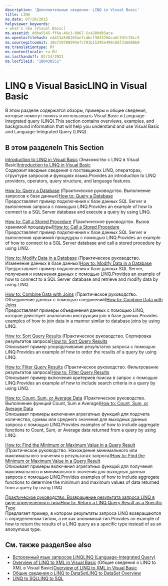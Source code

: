 ```yaml
---
description: 'Дополнительные сведения: LINQ in Visual Basic'
title: LINQ
ms.date: 07/20/2015
helpviewer_keywords:
- what's new [Visual Basic]
ms.assetid: ddba5545-ff6e-46c3-8967-5c4280db5aca
ms.openlocfilehash: e4413a5d6103aefc4bcf303326dcadc7dfc28cc5
ms.sourcegitcommit: 10e719780594efc781b15295e499c66f316068b8
ms.translationtype: MT
ms.contentlocale: ru-RU
ms.lasthandoff: 02/14/2021
ms.locfileid: "100430551"
---
```

# <a name="linq-in-visual-basic"></a><span data-ttu-id="6217c-103">LINQ в Visual Basic</span><span class="sxs-lookup"><span data-stu-id="6217c-103">LINQ in Visual Basic</span></span>

<span data-ttu-id="6217c-104">В этом разделе содержатся обзоры, примеры и общие сведения, которые помогут понять и использовать Visual Basic и Language-Integrated query (LINQ).</span><span class="sxs-lookup"><span data-stu-id="6217c-104">This section contains overviews, examples, and background information that will help you understand and use Visual Basic and Language-Integrated Query (LINQ).</span></span>  
  
## <a name="in-this-section"></a><span data-ttu-id="6217c-105">В этом разделе</span><span class="sxs-lookup"><span data-stu-id="6217c-105">In This Section</span></span>  

 <span data-ttu-id="6217c-106">[Introduction to LINQ in Visual Basic](introduction-to-linq.md) (Знакомство с LINQ в Visual Basic)</span><span class="sxs-lookup"><span data-stu-id="6217c-106">[Introduction to LINQ in Visual Basic](introduction-to-linq.md)</span></span>  
 <span data-ttu-id="6217c-107">Содержит вводные сведения о поставщиках LINQ, операторах, структуре запросов и функциях языка.</span><span class="sxs-lookup"><span data-stu-id="6217c-107">Provides an introduction to LINQ providers, operators, query structure, and language features.</span></span>  
  
 <span data-ttu-id="6217c-108">[How to: Query a Database](how-to-query-a-database-by-using-linq.md) (Практическое руководство. Выполнение запросов к базе данных)</span><span class="sxs-lookup"><span data-stu-id="6217c-108">[How to: Query a Database](how-to-query-a-database-by-using-linq.md)</span></span>  
 <span data-ttu-id="6217c-109">Предоставляет пример подключения к базе данных SQL Server и выполнения запроса с помощью LINQ.</span><span class="sxs-lookup"><span data-stu-id="6217c-109">Provides an example of how to connect to a SQL Server database and execute a query by using LINQ.</span></span>  
  
 <span data-ttu-id="6217c-110">[How to: Call a Stored Procedure](how-to-call-a-stored-procedure-by-using-linq.md) (Практическое руководство. Вызов хранимой процедуры)</span><span class="sxs-lookup"><span data-stu-id="6217c-110">[How to: Call a Stored Procedure](how-to-call-a-stored-procedure-by-using-linq.md)</span></span>  
 <span data-ttu-id="6217c-111">Предоставляет пример подключения к базе данных SQL Server и выполнения хранимой процедуры с помощью LINQ.</span><span class="sxs-lookup"><span data-stu-id="6217c-111">Provides an example of how to connect to a SQL Server database and call a stored procedure by using LINQ.</span></span>  
  
 <span data-ttu-id="6217c-112">[How to: Modify Data in a Database](how-to-modify-data-in-a-database-by-using-linq.md) (Практическое руководство. Изменение данных в базе данных)</span><span class="sxs-lookup"><span data-stu-id="6217c-112">[How to: Modify Data in a Database](how-to-modify-data-in-a-database-by-using-linq.md)</span></span>  
 <span data-ttu-id="6217c-113">Предоставляет пример подключения к базе данных SQL Server, получения и изменения данных с помощью LINQ.</span><span class="sxs-lookup"><span data-stu-id="6217c-113">Provides an example of how to connect to a SQL Server database and retrieve and modify data by using LINQ.</span></span>  
  
 <span data-ttu-id="6217c-114">[How to: Combine Data with Joins](how-to-combine-data-with-linq-by-using-joins.md) (Практическое руководство. Объединение данных с помощью соединений)</span><span class="sxs-lookup"><span data-stu-id="6217c-114">[How to: Combine Data with Joins](how-to-combine-data-with-linq-by-using-joins.md)</span></span>  
 <span data-ttu-id="6217c-115">Предоставляет примеры объединения данных с помощью LINQ, которое действует аналогично инструкции join в базе данных.</span><span class="sxs-lookup"><span data-stu-id="6217c-115">Provides examples of how to join data in a manner similar to database joins by using LINQ.</span></span>  
  
 <span data-ttu-id="6217c-116">[How to: Sort Query Results](how-to-sort-query-results-by-using-linq.md) (Практическое руководство. Сортировка результатов запроса)</span><span class="sxs-lookup"><span data-stu-id="6217c-116">[How to: Sort Query Results](how-to-sort-query-results-by-using-linq.md)</span></span>  
 <span data-ttu-id="6217c-117">Описывает пример упорядочивания результатов запроса с помощью LINQ.</span><span class="sxs-lookup"><span data-stu-id="6217c-117">Provides an example of how to order the results of a query by using LINQ.</span></span>  
  
 <span data-ttu-id="6217c-118">[How to: Filter Query Results](how-to-filter-query-results-by-using-linq.md) (Практическое руководство. Фильтрование результатов запроса)</span><span class="sxs-lookup"><span data-stu-id="6217c-118">[How to: Filter Query Results](how-to-filter-query-results-by-using-linq.md)</span></span>  
 <span data-ttu-id="6217c-119">Описывает пример включения критериев поиска в запрос с помощью LINQ.</span><span class="sxs-lookup"><span data-stu-id="6217c-119">Provides an example of how to include search criteria in a query by using LINQ.</span></span>  
  
 <span data-ttu-id="6217c-120">[How to: Count, Sum, or Average Data](how-to-count-sum-or-average-data-by-using-linq.md) (Практическое руководство. Выполнение функций Count, Sum и Average)</span><span class="sxs-lookup"><span data-stu-id="6217c-120">[How to: Count, Sum, or Average Data](how-to-count-sum-or-average-data-by-using-linq.md)</span></span>  
 <span data-ttu-id="6217c-121">Описывает примеры включения агрегатных функций для подсчета количества, суммы или среднего значения для выходных данных запроса с помощью LINQ.</span><span class="sxs-lookup"><span data-stu-id="6217c-121">Provides examples of how to include aggregate functions to Count, Sum, or Average data returned from a query by using LINQ.</span></span>  
  
 <span data-ttu-id="6217c-122">[How to: Find the Minimum or Maximum Value in a Query Result](how-to-find-the-minimum-or-maximum-value-in-a-query-result.md) (Практическое руководство. Нахождение минимального или максимального значения в результатах запроса)</span><span class="sxs-lookup"><span data-stu-id="6217c-122">[How to: Find the Minimum or Maximum Value in a Query Result](how-to-find-the-minimum-or-maximum-value-in-a-query-result.md)</span></span>  
 <span data-ttu-id="6217c-123">Описывает примеры включения агрегатных функций для получения максимального и минимального значения для выходных данных запроса с помощью LINQ.</span><span class="sxs-lookup"><span data-stu-id="6217c-123">Provides examples of how to include aggregate functions to determine the minimum and maximum values of data returned from a query by using LINQ.</span></span>  
  
 [<span data-ttu-id="6217c-124">Практическое руководство. Возвращение результата запроса LINQ в виде определенного типа</span><span class="sxs-lookup"><span data-stu-id="6217c-124">How to: Return a LINQ Query Result as a Specific Type</span></span>](how-to-return-a-linq-query-result-as-a-specific-type.md)  
 <span data-ttu-id="6217c-125">Предлагает пример, в котором результаты запроса LINQ возвращаются с определенным типом, а не как анонимный тип.</span><span class="sxs-lookup"><span data-stu-id="6217c-125">Provides an example of how to return the results of a LINQ query as a specific type instead of as an anonymous type.</span></span>  
  
## <a name="see-also"></a><span data-ttu-id="6217c-126">См. также раздел</span><span class="sxs-lookup"><span data-stu-id="6217c-126">See also</span></span>

- [<span data-ttu-id="6217c-127">Встроенный язык запросов LINQ</span><span class="sxs-lookup"><span data-stu-id="6217c-127">LINQ (Language-Integrated Query)</span></span>](../../concepts/linq/index.md)
- <span data-ttu-id="6217c-128">[Overview of LINQ to XML in Visual Basic](../xml/overview-of-linq-to-xml.md) (Общие сведения о LINQ to XML в Visual Basic)</span><span class="sxs-lookup"><span data-stu-id="6217c-128">[Overview of LINQ to XML in Visual Basic](../xml/overview-of-linq-to-xml.md)</span></span>
- [<span data-ttu-id="6217c-129">Общие сведения о LINQ to DataSet</span><span class="sxs-lookup"><span data-stu-id="6217c-129">LINQ to DataSet Overview</span></span>](../../../../framework/data/adonet/linq-to-dataset-overview.md)
- [<span data-ttu-id="6217c-130">LINQ to SQL</span><span class="sxs-lookup"><span data-stu-id="6217c-130">LINQ to SQL</span></span>](../../../../framework/data/adonet/sql/linq/index.md)
